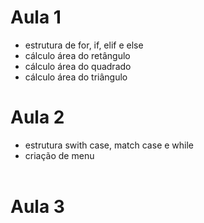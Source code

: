 # **Aula 1**<br>
  - estrutura de for, if, elif e else<br>
  - cálculo área do retângulo<br>
  - cálculo área do quadrado<br>
  - cálculo área do triângulo<br>
 
# **Aula 2**<br>
  - estrutura swith case, match case e while<br>
  - criação de menu<br><br>
  
# **Aula 3** 
  
